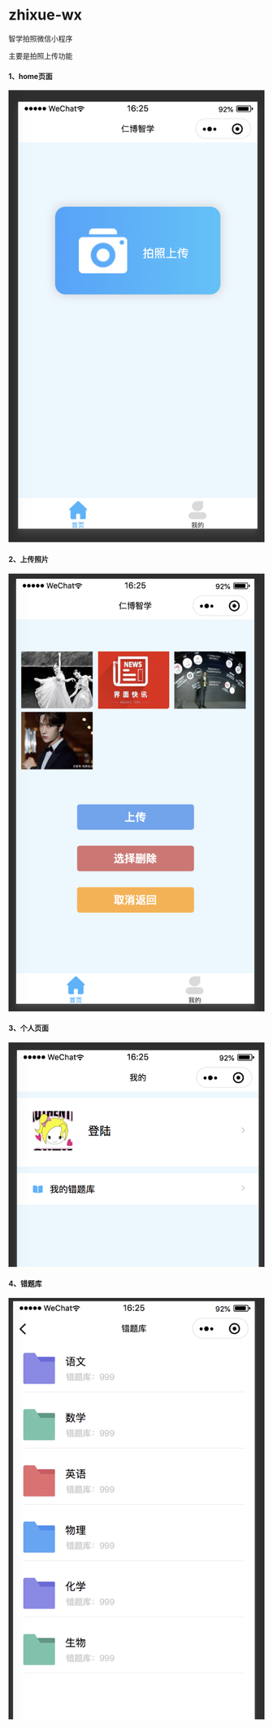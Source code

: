 # zhixue-wx
智学拍照微信小程序

主要是拍照上传功能
#### 1、home页面
![image](https://github.com/zxtop/zhixue-wx/blob/master/readimage/im1.png)

#### 2、上传照片
![image](https://github.com/zxtop/zhixue-wx/blob/master/readimage/im2.png)

#### 3、个人页面
![image](https://github.com/zxtop/zhixue-wx/blob/master/readimage/im3.png)

#### 4、错题库
![image](https://github.com/zxtop/zhixue-wx/blob/master/readimage/im4.png)

